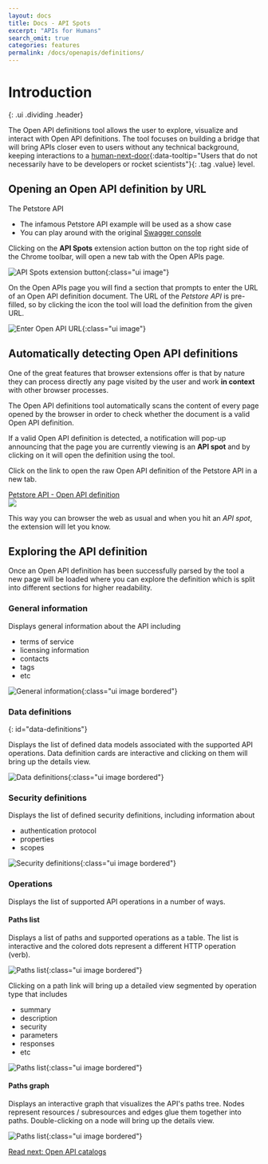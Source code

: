 ```yaml
---
layout: docs
title: Docs - API Spots
excerpt: "APIs for Humans"
search_omit: true
categories: features
permalink: /docs/openapis/definitions/
---
```


# Introduction
{: .ui .dividing .header}

The Open API definitions tool allows the user to explore, visualize and interact
with Open API definitions.  The tool focuses on building a bridge that will
bring APIs closer even to users without any technical background, keeping
interactions to a [human-next-door](#){:data-tooltip="Users that do not necessarily have to be developers or rocket scientists"}{: .tag .value} level.

## Opening an Open API definition by URL

<div class="ui message">
  <div class="header">
    The Petstore API
  </div>
  <ul class="list">
    <li>The infamous Petstore API example will be used as a show case</li>
    <li>You can play around with the original <a href="http://petstore.swagger.io" target="_blank">Swagger console</a></li>
  </ul>
</div>

Clicking on the **API Spots** extension action button on the top right side of the Chrome
toolbar, will open a new tab with the Open APIs page.

![API Spots extension button]({{site.url}}/assets/images/docs/extension/extension-button.png){:class="ui image"}

On the Open APIs page you will find a section that prompts to enter the URL
of an Open API definition document.  The URL of the *Petstore API* is
pre-filled, so by clicking the <i class="search icon"></i> icon the tool will
load the definition from the given URL.

![Enter Open API URL]({{site.url}}/assets/images/docs/openapis/definitions/enter-openapi-url.png){:class="ui image"}

## Automatically detecting Open API definitions

One of the great features that browser extensions offer is that by nature they
can process directly any page visited by the user and work **in context** with
other browser processes.

The Open API definitions tool automatically scans the content of every page
opened by the browser in order to check whether the document is a valid
Open API definition.

If a valid Open API definition is detected, a notification will pop-up
announcing that the page you are currently viewing is an **API spot** and
by clicking on it will open the definition using the tool.

<div class="ui segments">
  <div class="ui segment">
  <p>Click on the link to open the raw Open API definition of the Petstore API in a new tab.</p>
    <a href="http://petstore.swagger.io/v2/swagger.json" target="_blank">Petstore API - Open API definition <i class="external icon"></i></a>
  </div>
  <div class="ui secondary segment">
    <img class="ui image fluid" src="{{site.url}}/assets/images/docs/openapis/definitions/openapi-detection-notification.png"></img>
  </div>
</div>

This way you can browser the web as usual and when you hit an *API spot*, the extension will let you
know.

## Exploring the API definition

Once an Open API definition has been successfully parsed by the tool a new page will be loaded
where you can explore the definition which is split into different sections for higher
readability.

### General information

Displays general information about the API including

- terms of service
- licensing information
- contacts
- tags
- etc

![General information]({{site.url}}/assets/images/docs/openapis/definitions/section-general.png){:class="ui image bordered"}


### Data definitions
{: id="data-definitions"}

Displays the list of defined data models associated with the supported API operations.  Data
definition cards are interactive and clicking on them will bring up the details view.

![Data definitions]({{site.url}}/assets/images/docs/openapis/definitions/section-data-definitions.png){:class="ui image bordered"}

### Security definitions

Displays the list of defined security definitions, including information about

- authentication protocol
- properties
- scopes

![Security definitions]({{site.url}}/assets/images/docs/openapis/definitions/section-security.png){:class="ui image bordered"}

### Operations

Displays the list of supported API operations in a number of ways.

#### Paths list

Displays a list of paths and supported operations as a table.  The list is interactive
and the colored dots represent a different HTTP operation (verb).   

![Paths list]({{site.url}}/assets/images/docs/openapis/definitions/paths.png){:class="ui image bordered"}

Clicking on a path link will bring up a detailed view segmented by operation type that includes

- summary
- description
- security
- parameters
- responses
- etc

![Paths list]({{site.url}}/assets/images/docs/openapis/definitions/path-details.png){:class="ui image bordered"}

#### Paths graph

Displays an interactive graph that visualizes the API's paths tree. Nodes represent resources / subresources
and edges glue them together into paths.  Double-clicking on a node will bring up the details view.

![Paths list]({{site.url}}/assets/images/docs/openapis/definitions/graph.png){:class="ui image bordered"}

<a class="ui large basic primary button fluid" href="/docs/openapis/catalogs/">
  Read next: Open API catalogs
  <i class="right chevron icon"></i>
</a>
